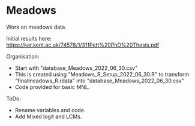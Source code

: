 # Meadows
Work on meadows data.

Initial results here: https://kar.kent.ac.uk/74578/1/311Pett%20PhD%20Thesis.pdf

Organisation:
- Start with "database_Meadows_2022_06_30.csv"
- This is created using "Meadows_R_Setup_2022_06_30.R" to transform "finalmeadows_R.rdata" into "database_Meadows_2022_06_30.csv"
- Code provided for basic MNL.

ToDo:
- Rename variables and code.
- Add Mixed logit and LCMs.
